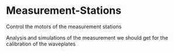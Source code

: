 # Measurement-Stations

Control the motors of the measurement stations

Analysis and simulations of the measurement we should get for the calibration of the waveplates
